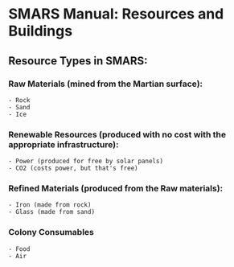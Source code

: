 # SMARS Manual: Resources and Buildings

## Resource Types in SMARS:

### Raw Materials (mined from the Martian surface):

    - Rock
    - Sand
    - Ice

### Renewable Resources (produced with no cost with the appropriate infrastructure):

    - Power (produced for free by solar panels)
    - CO2 (costs power, but that's free)

### Refined Materials (produced from the Raw materials):

    - Iron (made from rock)
    - Glass (made from sand)

### Colony Consumables

    - Food
    - Air
